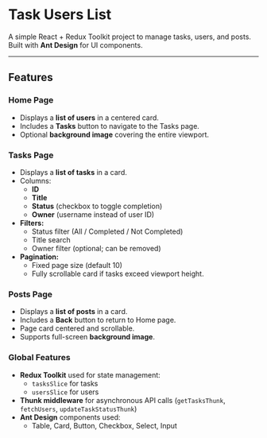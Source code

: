 # Task Users List

A simple React + Redux Toolkit project to manage tasks, users, and posts. Built with **Ant Design** for UI components.

---

## Features

### Home Page

- Displays a **list of users** in a centered card.
- Includes a **Tasks** button to navigate to the Tasks page.
- Optional **background image** covering the entire viewport.

### Tasks Page

- Displays a **list of tasks** in a card.
- Columns:
  - **ID**
  - **Title**
  - **Status** (checkbox to toggle completion)
  - **Owner** (username instead of user ID)
- **Filters:**
  - Status filter (All / Completed / Not Completed)
  - Title search
  - Owner filter (optional; can be removed)
- **Pagination:**
  - Fixed page size (default 10)
  - Fully scrollable card if tasks exceed viewport height.

### Posts Page

- Displays a **list of posts** in a card.
- Includes a **Back** button to return to Home page.
- Page card centered and scrollable.
- Supports full-screen **background image**.

### Global Features

- **Redux Toolkit** used for state management:
  - `tasksSlice` for tasks
  - `usersSlice` for users
- **Thunk middleware** for asynchronous API calls (`getTasksThunk`, `fetchUsers`, `updateTaskStatusThunk`)
- **Ant Design** components used:
  - Table, Card, Button, Checkbox, Select, Input
